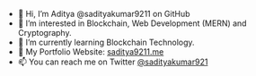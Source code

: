 - 👋 Hi, I’m Aditya @sadityakumar9211 on GitHub
- 👀 I’m interested in Blockchain, Web Development (MERN) and Cryptography.
- 🌱 I’m currently learning Blockchain Technology.
- 💼 My Portfolio Website: [saditya9211.me](https://saditya9211.me) 
- 📫 You can reach me on Twitter [@sadityakumar921](https://twitter.com/sadityakumar921)

<!---
sadityakumar9211/sadityakumar9211 is a ✨ special ✨ repository because its `README.md` (this file) appears on your GitHub profile.
You can click the Preview link to take a look at your changes.
--->
